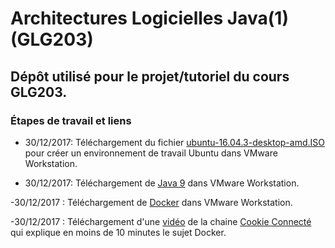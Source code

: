 # Architectures Logicielles Java(1) (GLG203)

## Dépôt utilisé pour le projet/tutoriel du cours GLG203.

### Étapes de travail et liens

- 30/12/2017: Téléchargement du fichier [ubuntu-16.04.3-desktop-amd.ISO](http://releases.ubuntu.com/16.04.3/ubuntu-16.04.3-desktop-amd64.iso?_ga=2.141958513.275425082.1514648910-708044463.1514648910) pour créer un environnement de travail Ubuntu dans VMware Workstation.

- 30/12/2017: Téléchargement de [Java 9](http://www.oracle.com/technetwork/java/javase/downloads/jdk9-downloads-3848520.html) dans VMware Workstation.

-30/12/2017 : Téléchargement de [Docker](https://www.docker.com/get-docker) dans VMware Workstation.

-30/12/2017 : Téléchargement d'une [vidéo](https://www.youtube.com/watch?v=caXHwYC3tq8&index=2&list=PLP0aqyZ5GFdlIIXhGEbJOndZUUqIppqED) de la chaine [Cookie Connecté](https://www.youtube.com/channel/UC5cs06DgLFeyLIF_II7lWCQ/about) qui explique en moins de 10 minutes le sujet Docker.
